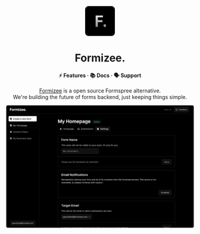 <div align="center" >
    <img src="./.github/logo.svg" alt="Formizee. logo" width="80" height="80">
</div>
<h1 align="center">Formizee.</h1>
    
<h4 align="center">
  <a> ⚡️ Features  </a>
  ·
  <a> 📚 Docs </a>
  ·
  <a> 🗣️  Support </a>
</h4>

<p align="center">
<a target="_blank" href="https://formizee.com/">Formizee</a> is a open source Formspree alternative.<br/> We're building the future of forms backend, just keeping things simple.
</p>

<img align="center" src="./.github/showcase.png" />
